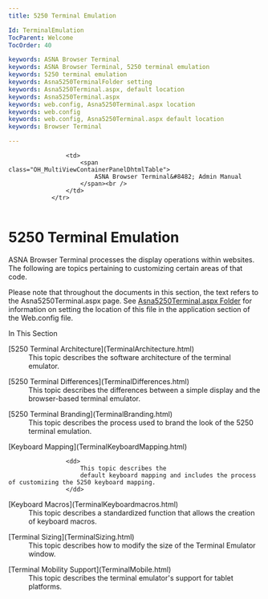 ```yaml
---
title: 5250 Terminal Emulation

Id: TerminalEmulation
TocParent: Welcome
TocOrder: 40

keywords: ASNA Browser Terminal
keywords: ASNA Browser Terminal, 5250 terminal emulation
keywords: 5250 terminal emulation
keywords: Asna5250TerminalFolder setting
keywords: Asna5250Terminal.aspx, default location
keywords: Asna5250Terminal.aspx
keywords: web.config, Asna5250Terminal.aspx location
keywords: web.config
keywords: web.config, Asna5250Terminal.aspx default location
keywords: Browser Terminal

---
```


<table>
                <tr>

                    <td>
                        <span class="OH_MultiViewContainerPanelDhtmlTable">
                            ASNA Browser Terminal&#8482; Admin Manual
                        </span><br />
                    </td>
                </tr>
</table>

# 5250 Terminal Emulation
ASNA Browser Terminal processes the display operations within websites. The following are topics pertaining to customizing certain areas of that code. 

Please note that throughout the documents in this section, the text refers to the Asna5250Terminal.aspx page. See [Asna5250Terminal.aspx Folder](WebConfigAppSettings.html) for information on setting the location of this file in the application section of the Web.config file. 

In This Section
<dl>
                    <dt>[5250 Terminal Architecture](TerminalArchitecture.html)</dt>
                    <dd>
                        This topic describes the software architecture of the terminal emulator.
                    </dd>
</dl>
<dl>
                    <dt>[5250 Terminal Differences](TerminalDifferences.html)</dt>
                    <dd>
                        This topic describes the differences between a simple display and the browser-based terminal emulator.
                    </dd>
</dl>
<dl>
                    <dt>[5250 Terminal Branding](TerminalBranding.html)</dt>
                    <dd>
                        This topic describes the process used to brand the look of the 5250 terminal emulation.
                    </dd>
</dl>
<dl>
                    <dt>[Keyboard Mapping](TerminalKeyboardMapping.html)</dt>

                    <dd>
                        This topic describes the
                        default keyboard mapping and includes the process of customizing the 5250 keyboard mapping.
                    </dd>
</dl>

<dl>
                    <dt>[Keyboard Macros](TerminalKeyboardmacros.html)</dt>
                    <dd>
                        This topic describes a
                        standardized function that allows the creation of keyboard macros.
                    </dd>
</dl>
<dl>
                    <dt>[Terminal Sizing](TerminalSizing.html)</dt>
                    <dd>
                        This topic describes how to modify the size of the
                        Terminal Emulator window.
                    </dd>
</dl>
<dl>
                    <dt>[Terminal Mobility Support](TerminalMobile.html)</dt>
                    <dd>This topic describes the terminal emulator's support for tablet platforms.</dd>
</dl>

